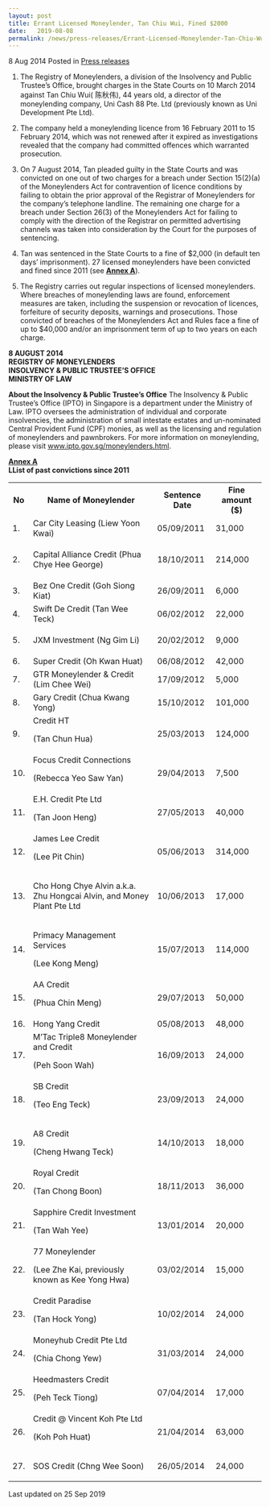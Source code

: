 ```yaml
---
layout: post
title: Errant Licensed Moneylender, Tan Chiu Wui, Fined $2000
date:   2019-08-08
permalink: /news/press-releases/Errant-Licensed-Moneylender-Tan-Chiu-Wui-Fined-2000
---
```



8 Aug 2014 Posted in [Press releases](/news/press-releases)

1. The Registry of Moneylenders, a division of the Insolvency and Public Trustee’s Office, brought charges in the State Courts on 10 March 2014 against Tan Chiu Wui( 陈秋伟), 44 years old, a director of the moneylending company, Uni Cash 88 Pte. Ltd (previously known as Uni Development Pte Ltd).

2. The company held a moneylending licence from 16 February 2011 to 15 February 2014, which was not renewed after it expired as investigations revealed that the company had committed offences which warranted prosecution.

3. On 7 August 2014, Tan pleaded guilty in the State Courts and was convicted on one out of two charges for a breach under Section 15(2)(a) of the Moneylenders Act for contravention of licence conditions by failing to obtain the prior approval of the Registrar of Moneylenders for the company’s telephone landline. The remaining one charge for a breach under Section 26(3) of the Moneylenders Act for failing to comply with the direction of the Registrar on permitted advertising channels was taken into consideration by the Court for the purposes of sentencing.

4. Tan was sentenced in the State Courts to a fine of $2,000 (in default ten days’ imprisonment). 27 licensed moneylenders have been convicted and fined since 2011 (see **<u>Annex A</u>**). 

5. The Registry carries out regular inspections of licensed moneylenders. Where breaches of moneylending laws are found, enforcement measures are taken, including the suspension or revocation of licences, forfeiture of security deposits, warnings and prosecutions. Those convicted of breaches of the Moneylenders Act and Rules face a fine of up to $40,000 and/or an imprisonment term of up to two years on each charge.

**8 AUGUST 2014**  
**REGISTRY OF MONEYLENDERS**  
**INSOLVENCY & PUBLIC TRUSTEE’S OFFICE**  
**MINISTRY OF LAW**


**About the Insolvency & Public Trustee’s Office**
The Insolvency & Public Trustee’s Office (IPTO) in Singapore is a department under the Ministry of Law. IPTO oversees the administration of individual and corporate insolvencies, the administration of small intestate estates and un-nominated Central Provident Fund (CPF) monies, as well as the licensing and regulation of moneylenders and pawnbrokers. For more information on moneylending, please visit www.ipto.gov.sg/moneylenders.html.

**<u>Annex A</u>**  
**LList of past convictions since 2011**  



<table class="table-h">
<tr>
<th>No</th> 
<th>Name of Moneylender</th>
<th>Sentence Date</th>
<th>Fine amount ($)</th>
 </tr>
<tr>
 <td>1.  </td>
 <td>Car City Leasing
(Liew Yoon Kwai)</td>
<td>05/09/2011</td>
<td>31,000</td>
</tr>
  
 <tr>
<td>2. </td>
 <td> 	

Capital Alliance Credit
(Phua Chye Hee George)</td>
 <td>18/10/2011</td>
 <td> 	
214,000</td>
</tr>
<tr>
<td>3.</td>
<td>Bez One Credit
(Goh Siong Kiat)</td>
<td>26/09/2011</td>
 <td>6,000</td>
  </tr>
  
 <tr>
 <td>4. </td>
 <td>Swift De Credit
(Tan Wee Teck)</td>
 <td>06/02/2012</td>
<td>22,000</td>
  </tr>
  
  <tr>
  <td>5. </td>
 <td> 	

JXM Investment
(Ng Gim Li)</td>
 <td>20/02/2012</td>
<td> 	
9,000</td>
  </tr>
  
  
  <tr>
 <td>6.</td>
<td>Super Credit
(Oh Kwan Huat)</td>
<td>06/08/2012</td>
 <td> 	
42,000</td>

  
 </tr>
 <tr>
 <td>7.</td>
 <td>GTR Moneylender & Credit
(Lim Chee Wei)</td>
 <td>17/09/2012</td>
 <td>5,000</td>
 </tr>
  
  
 <tr>
 <td>8.</td>
 <td>Gary Credit 
(Chua Kwang Yong)</td>
  <td>
15/10/2012</td>
 <td>101,000</td>
  </tr>
  
  <tr>
  <td>9.</td>
<td>Credit HT

(Tan Chun Hua)</td>
 <td>25/03/2013</td>
<td> 	
124,000</td>
 </tr>
  
<tr>
<td>10.</td>
 <td>Focus Credit Connections

(Rebecca Yeo Saw Yan)</td>
 <td>29/04/2013</td>
 <td> 	
7,500</td>
  </tr>
  <tr>
  <td>11.</td>
  <td>E.H. Credit Pte Ltd

(Tan Joon Heng)</td>
<td>27/05/2013</td>
<td>40,000</td>
  </tr>
  
  <tr>
  <td>12.</td>
  <td>James Lee Credit

(Lee Pit Chin)</td>
<td>05/06/2013</td>
<td>314,000</td>
 </tr>
  <tr>
  <td>13.</td>
 <td> 	

Cho Hong Chye Alvin a.k.a. Zhu Hongcai Alvin, and Money Plant Pte Ltd</td>
 <td>10/06/2013</td>
 <td>17,000</td>
  </tr>
  
  <tr>
  <td>14.</td>
 <td> 	

Primacy Management Services

(Lee Kong Meng)</td>
  <td>15/07/2013</td>
  <td>114,000</td>
  </tr>
  
  <tr>
  <td>15.</td>
  <td>AA Credit

(Phua Chin Meng)</td>
<td>29/07/2013</td>
 <td>50,000</td>

  </tr>
  <tr>
  <td>16.</td>
 <td>Hong Yang Credit</td>
<td>05/08/2013</td>
<td>48,000</td>
 </tr>
  
  <tr>
<td>17.</td>
 <td>M’Tac Triple8 Moneylender and Credit

(Peh Soon Wah)</td>
 <td>16/09/2013</td>
 <td>24,000</td>
  </tr>
  <tr>
  <td>18.</td>
  <td>SB Credit

(Teo Eng Teck)</td>
  <td>23/09/2013</td>
  <td>24,000</td>
  </tr>
  
  <tr>
  <td>19.</td>
  <td> 	

A8 Credit

(Cheng Hwang Teck)</td>
<td>14/10/2013</td>
 <td> 	
18,000</td>
  </tr>
  
  <tr>
  <td>20.</td>
<td>Royal Credit

(Tan Chong Boon)</td>
 <td>18/11/2013</td>
 <td>36,000</td>
</tr>
<tr>
 <td>21.</td>
 <td>Sapphire Credit Investment

(Tan Wah Yee)</td>
<td>13/01/2014</td>
<td>20,000</td>
  </tr>
  
  <tr>
  <td>22.</td>
 <td>77 Moneylender

(Lee Zhe Kai, previously known as Kee Yong Hwa)</td>
<td>03/02/2014</td>
  <td>15,000</td>
 </tr>
  
  <tr>
  <td>23.</td>
  <td>Credit Paradise

(Tan Hock Yong)</td>
<td>10/02/2014</td>
 <td> 	

24,000</td>
  </tr>
  
  <tr>
  <td>24.</td>
<td>Moneyhub Credit Pte Ltd

(Chia Chong Yew)</td>
  <td>31/03/2014</td>
 <td> 	

24,000</td>
 </tr>
  
  <tr>
  <td>25.</td>
 <td>Heedmasters Credit

(Peh Teck Tiong)</td>
 <td>07/04/2014</td>
 <td> 	

17,000</td>
  <tr>
  <td>26.</td>
   <td>Credit @ Vincent Koh Pte Ltd

(Koh Poh Huat)</td>
  <td>21/04/2014</td>
 <td>63,000</td>
  
  
  </tr>
  <tr>
  <td>27.</td>
  <td>SOS Credit (Chng Wee Soon)</td>
  <td> 	

26/05/2014</td>
  <td>24,000</td>
  </tr>
</table>

<p class="right-side-updated">Last updated on 25 Sep 2019</p>
